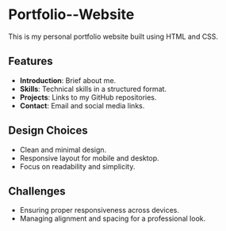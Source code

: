 # Portfolio--Website

This is my personal portfolio website built using HTML and CSS. 

## Features
- **Introduction**: Brief about me.
- **Skills**: Technical skills in a structured format.
- **Projects**: Links to my GitHub repositories.
- **Contact**: Email and social media links.

## Design Choices
- Clean and minimal design.
- Responsive layout for mobile and desktop.
- Focus on readability and simplicity.

## Challenges
- Ensuring proper responsiveness across devices.
- Managing alignment and spacing for a professional look.
